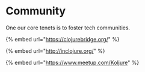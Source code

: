 # Community

One our core tenets is to foster tech communities.

{% embed url="https://clojurebridge.org/" %}

{% embed url="http://inclojure.org/" %}

{% embed url="https://www.meetup.com/Koljure" %}



